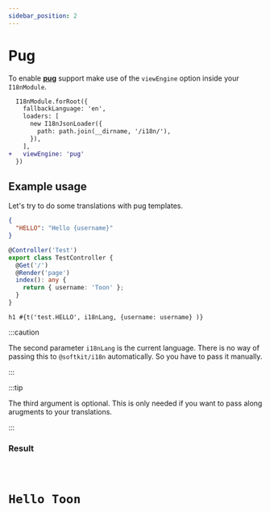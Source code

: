 ```yaml
---
sidebar_position: 2
---
```


# Pug

To enable [**pug**](https://pugjs.org) support make use of the `viewEngine` option inside your `I18nModule`.

```diff title="src/app.module.ts"
  I18nModule.forRoot({
    fallbackLanguage: 'en',
    loaders: [
      new I18nJsonLoader({
        path: path.join(__dirname, '/i18n/'),
      }),
    ],
+   viewEngine: 'pug'
  })
```

## Example usage

Let's try to do some translations with pug templates.

```json title="src/i18n/en/test.json"
{
  "HELLO": "Hello {username}"
}
```

```typescript title="src/app.controller.ts"
@Controller('Test')
export class TestController {
  @Get('/')
  @Render('page')
  index(): any {
    return { username: 'Toon' };
  }
}
```

```pug title="src/view/page.pug"
h1 #{t('test.HELLO', i18nLang, {username: username} )}
```

:::caution

The second parameter `i18nLang` is the current language. There is no way of passing this to `@softkit/i18n` automatically. So you have to pass it manually.

:::

:::tip

The third argument is optional. This is only needed if you want to pass along arugments to your translations.

:::

### Result

<code>
  <h1>Hello Toon</h1>
</code>
